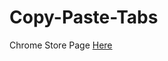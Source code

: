 # Copy-Paste-Tabs
Chrome Store Page [Here](https://chrome.google.com/webstore/detail/copy-paste-tabs/icoajbmljoeejfbgeokibaohlijmbcbo)
